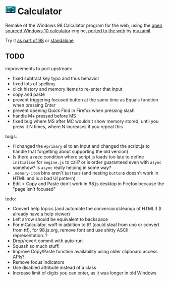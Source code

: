 # ![](../../images/icons/calculator-32x32.png) Calculator

Remake of the Windows 98 Calculator program for the web, using the [open sourced Windows 10 calculator](https://github.com/microsoft/calculator) engine, [ported to the web](https://github.com/muzam1l/mcalculator) by [muzamil](https://github.com/muzam1l).

Try it [as part of 98](https://98.js.org/) or [standalone](https://98.js.org/programs/calculator/)

## TODO


improvements to port upstream:
- fixed subtract key typo and thus behavior
- fixed lots of spelling
- click history and memory items to re-enter that input
- copy and paste
- prevent triggering focused button at the same time as Equals function when pressing Enter
- prevent opening Quick Find in Firefox when pressing slash
- handle M+ pressed before MS
- fixed bug where MS after MC wouldn't show memory stored, until you press it N times, where N increases if you repeat this

bugs:
- (I changed the `#primary` el to an input and changed the script.js to handle that forgetting about supporting the old version)
- Is there a race condition where script.js loads too late to define `initialise` for `engine.js` to call? or is order guaranteed even with `async` somehow? is `async` really helping in some way?
- `.memory-item` btns aren't `button`s (and nesting `button`s doesn't work in HTML and is a bad UI pattern)
- Edit > Copy and Paste don't work in 98.js desktop in Firefox because the "page isn't focused"


todo:
- Convert help topics (and automate the conversion/cleanup of HTML!) (I already have a help viewer)
- Left arrow should be equivalent to backspace
- For mCalculator, woff in addition to ttf (could steal from uno or convert from ttf), for 98.js.org, remove font and use shitty ASCII representation..?
- Drop/revert commit with auto-run
- Squash so much stuff!
- Improve Copy/Paste function availability using older clipboard access APIs?
- Remove focus indicators
- Use disabled attribute instead of a class
- Increase limit of digits you can enter, as it was longer in old Windows


